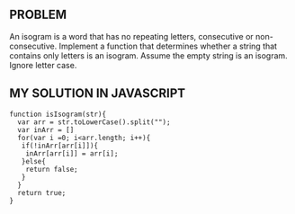 ## PROBLEM
An isogram is a word that has no repeating letters, consecutive or non-consecutive. Implement a function that determines whether a string that contains only letters is an isogram. Assume the empty string is an isogram. Ignore letter case.

## MY SOLUTION IN JAVASCRIPT
```
function isIsogram(str){
  var arr = str.toLowerCase().split("");
  var inArr = []
  for(var i =0; i<arr.length; i++){
   if(!inArr[arr[i]]){
   	inArr[arr[i]] = arr[i];
   }else{
   	return false;
   }
  }
  return true;
}
```